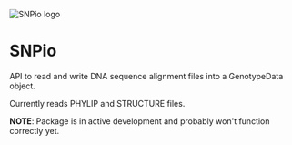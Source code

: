 ![SNPio logo](https://github.com/btmartin721/SNPio/blob/master/img/snpio_logo.png?raw=true)

# SNPio
API to read and write DNA sequence alignment files into a GenotypeData object.

Currently reads PHYLIP and STRUCTURE files.

**NOTE**: Package is in active development and probably won't function correctly yet.
